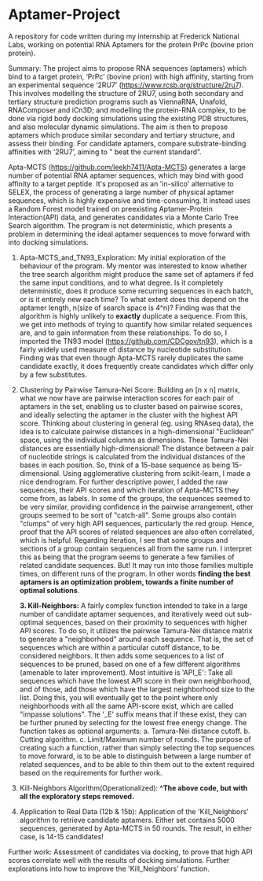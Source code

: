 # Aptamer-Project
A repository for code written during my internship at Frederick National Labs, working on potential RNA Aptamers for the protein PrPc (bovine prion protein).

Summary: The project aims to propose RNA sequences (aptamers) which bind to a target protein, ‘PrPc’ (bovine prion) with high affinity, starting from an experimental sequence ‘2RU7’ (https://www.rcsb.org/structure/2ru7). This involves modelling the structure of 2RU7, using both secondary and tertiary structure prediction programs such as ViennaRNA, Unafold, RNAComposer and iCn3D; and modelling the protein-RNA complex, to be done via rigid body docking simulations using the existing PDB structures, and also molecular dynamic simulations. The aim is then to propose aptamers which produce similar secondary and tertiary structure, and assess their binding. For candidate aptamers, compare substrate-binding affinities with ‘2RU7’, aiming to " beat the current standard”.

Apta-MCTS (https://github.com/leekh7411/Apta-MCTS) generates a large number of potential RNA aptamer sequences, which may bind with good affinity to a target peptide. It's proposed as an 'in-silico' alternative to SELEX, the process of generating a large number of physical aptamer sequences, which is highly expensive and time-consuming. It instead uses a Random Forest model trained on preexisting Aptamer-Protein Interaction(API) data, and generates candidates via a Monte Carlo Tree Search algorithm. The program is not deterministic, which presents a problem in determining the ideal aptamer sequences to move forward with into docking simulations.

1. Apta-MCTS_and_TN93_Exploration: My initial exploration of the behaviour of the program. My mentor was interested to know whether the tree search algorithm might produce the same set of aptamers if fed the same input conditions, and to what degree. Is it completely deterministic, does it produce some recurring sequences in each batch, or is it entirely new each time? To what extent does this depend on the aptamer length, n(size of search space is 4^n)? Finding was that the algorithm is highly unlikely to **exactly** duplicate a sequence. From this, we get into methods of trying to quantify how similar related sequences are, and to gain information from these relationships. To do so, I imported the TN93 model (https://github.com/CDCgov/tn93), which is a fairly widely used measure of distance by nucleotide substitution. Finding was that even though Apta-MCTS rarely duplicates the same candidate exactly, it does frequently create candidates which differ only by a few substitutes.
   
2. Clustering by Pairwise Tamura-Nei Score: Building an [n x n] matrix, what we now have are pairwise interaction scores for each pair of aptamers in the set, enabling us to cluster based on pairwise scores, and ideally selecting the aptamer in the cluster with the highest API score. Thinking about clustering in general (eg. using RNAseq data), the idea is to calculate pairwise distances in a high-dimensional "Euclidean" space, using the individual columns as dimensions. These Tamura-Nei distances are essentially high-dimensional! The distance between a pair of nucleotide strings is calculated from the individual distances of the bases in each position. So, think of a 15-base sequence as being 15-dimensional.
Using agglomerative clustering from scikit-learn, I made a nice dendrogram. For further descriptive power, I added the raw sequences, their API scores and which iteration of Apta-MCTS they come from, as labels. In some of the groups, the sequences seemed to be very similar, providing confidence in the pairwise arrangement, other groups seemed to be sort of "catch-all". Some groups also contain "clumps" of very high API sequences, particularly the red group. Hence, proof that the API scores of related sequences are also often correlated, which is helpful. Regarding iteration, I see that some groups and sections of a group contain sequences all from the same run. I interpret this as being that the program seems to generate a few families of related candidate sequences. But! It may run into those families multiple times, on different runs of the program. In other words **finding the best aptamers is an optimization problem, towards a finite number of optimal solutions**.
   
   **3. Kill-Neighbors:** A fairly complex function intended to take in a large number of candidate aptamer sequences, and iteratively weed out sub-optimal sequences, based on their proximity to sequences with higher API scores. To do so, it utilizes the pairwise Tamura-Nei distance matrix to generate a "neighborhood" around each sequence. That is, the set of sequences which are within a particular cutoff distance, to be considered neighbors. It then adds some sequences to a list of sequences to be pruned, based on one of a few different algorithms (amenable to later improvement). Most intuitive is 'API_E': Take all sequences which have the lowest API score in their own neighborhood, and of those, add those which have the largest neighborhood size to the list. Doing this, you will eventually get to the point where only neighborhoods with all the same API-score exist, which are called "impasse solutions". The '_E' suffix means that if these exist, they can be further pruned by selecting for the lowest free energy change. The function takes as optional arguments: a. Tamura-Nei distance cutoff. b. Cutting algorithm. c. Limit/Maximum number of rounds.
The purpose of creating such a function, rather than simply selecting the top sequences to move forward, is to be able to distinguish between a large number of related sequences, and to be able to thin them out to the extent required based on the requirements for further work.

5. Kill-Neighbors Algorithm(Operationalized): **^The above code, but with all the exploratory steps removed.**
   
6. Application to Real Data (12b & 15b): Application of the 'Kill_Neighbors' algorithm to retrieve candidate aptamers. Either set contains 5000 sequences, generated by Apta-MCTS in 50 rounds. The result, in either case, is 14-15 candidates!

Further work: Assessment of candidates via docking, to prove that high API scores correlate well with the results of docking simulations. Further explorations into how to improve the 'Kill_Neighbors' function. 
